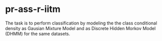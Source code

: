 # pr-ass-r-iitm

The task is to perform classification by modeling the the class conditional density as Gausian Mixture Model and as Discrete Hidden Morkov Model (DHMM) for the same datasets. 